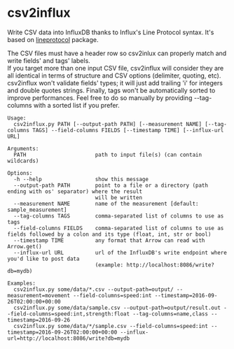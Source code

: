 # csv2influx

Write CSV data into InfluxDB thanks to Influx's Line Protocol syntax.  It's based on [lineprotocol](https://github.com/qn7o/lineprotocol) package.

The CSV files must have a header row so csv2inlux can properly match and write fields' and tags' labels.  
If you target more than one input CSV file, csv2influx will consider they are all identical in terms of structure and CSV options (delimiter, quoting, etc).  
csv2influx won't validate fields' types; it will just add trailing 'i' for integers and double quotes strings.
Finally, tags won't be automatically sorted to improve performances.  Feel free to do so manually by providing --tag-columns with a sorted list if you prefer.

    Usage:
      csv2influx.py PATH [--output-path PATH] [--measurement NAME] [--tag-columns TAGS] --field-columns FIELDS [--timestamp TIME] [--influx-url URL]

    Arguments:
      PATH                      path to input file(s) (can contain wildcards)

    Options:
      -h --help                 show this message
      --output-path PATH        point to a file or a directory (path ending with os' separator) where the result
                                will be written
      --measurement NAME        name of the measurement [default: sample_measurement]
      --tag-columns TAGS        comma-separated list of columns to use as tags
      --field-columns FIELDS    comma-separated list of columns to use as fields followed by a colon and its type (float, int, str or bool)
      --timestamp TIME          any format that Arrow can read with Arrow.get()
      --influx-url URL          url of the InfluxDB's write endpoint where you'd like to post data
                                (example: http://localhost:8086/write?db=mydb)

    Examples:
      csv2influx.py some/data/*.csv --output-path=output/ --measurement=movement --field-columns=speed:int --timestamp=2016-09-26T02:00:00+00:00
      csv2influx.py some/data/sample.csv --output-path=output/result.out --field-columns=speed:int,strength:float --tag-columns=name,class --timestamp=2016-09-26
      csv2influx.py some/data/*/sample.csv --field-columns=speed:int --timestamp=2016-09-26T02:00:00+00:00 --influx-url=http://localhost:8086/write?db=mydb
